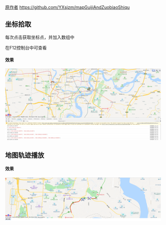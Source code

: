 [原作者](https://github.com/YXsjzm/mapGuijiAndZuobiaoShiqu) <https://github.com/YXsjzm/mapGuijiAndZuobiaoShiqu>

## 坐标拾取

每次点击获取坐标点，并加入数组中

在F12控制台中可查看

#### 效果

![](https://raw.githubusercontent.com/yanshigou/yanshigou.github.io/master/img/t/zuobiao.png)



## 地图轨迹播放

#### 效果

![](https://raw.githubusercontent.com/yanshigou/yanshigou.github.io/master/img/t/guiji.png)